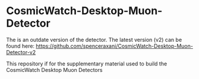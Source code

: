 # CosmicWatch-Desktop-Muon-Detector
The is an outdate version of the detector.
The latest version (v2) can be found here:
https://github.com/spenceraxani/CosmicWatch-Desktop-Muon-Detector-v2

This repository if for the supplementary material used to build the CosmicWatch Desktop Muon Detectors
